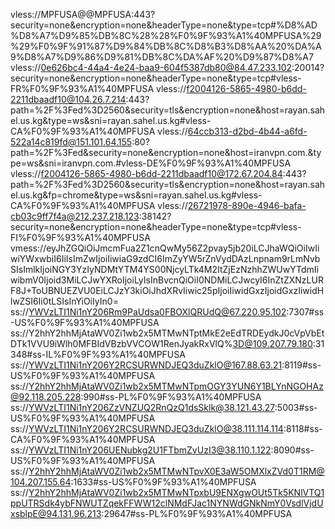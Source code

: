 vless://MPFUSA@@MPFUSA:443?security=none&encryption=none&headerType=none&type=tcp#%D8%AD%D8%A7%D9%85%DB%8C%28%28%F0%9F%93%A1%40MPFUSA%29%29%F0%9F%91%87%D9%84%DB%8C%D8%B3%D8%AA%20%DA%A9%D8%A7%D9%86%D9%81%DB%8C%DA%AF%20%D9%87%D8%A7
vless://0e626bc4-44a4-4e24-baa9-604f5387db80@84.47.233.102:20014?security=none&encryption=none&headerType=none&type=tcp#vless-FR%F0%9F%93%A1%40MPFUSA
vless://f2004126-5865-4980-b6dd-2211dbaadf10@104.26.7.214:443?path=%2F%3Fed%3D2560&security=tls&encryption=none&host=rayan.sahel.us.kg&type=ws&sni=rayan.sahel.us.kg#vless-CA%F0%9F%93%A1%40MPFUSA
vless://64ccb313-d2bd-4b44-a6fd-522a14c819fd@151.101.64.155:80?path=%2F%3Fed&security=none&encryption=none&host=iranvpn.com.&type=ws&sni=iranvpn.com.#vless-DE%F0%9F%93%A1%40MPFUSA
vless://f2004126-5865-4980-b6dd-2211dbaadf10@172.67.204.84:443?path=%2F%3Fed%3D2560&security=tls&encryption=none&host=rayan.sahel.us.kg&fp=chrome&type=ws&sni=rayan.sahel.us.kg#vless-CA%F0%9F%93%A1%40MPFUSA
vless://26721978-890e-4946-bafa-cb03c9ff7f4a@212.237.218.123:38142?security=none&encryption=none&headerType=none&type=tcp#vless-FI%F0%9F%93%A1%40MPFUSA
vmess://eyJhZGQiOiJmcmFua2Z1cnQwMy56Z2pvay5jb20iLCJhaWQiOiIwIiwiYWxwbiI6IiIsImZwIjoiIiwiaG9zdCI6ImZyYW5rZnVydDAzLnpnam9rLmNvbSIsImlkIjoiNGY3YzIyNDMtYTM4YS00NjcyLTk4M2ItZjEzNzhhZWUwYTdmIiwibmV0Ijoid3MiLCJwYXRoIjoiLyIsInBvcnQiOiI0NDMiLCJwcyI6InZtZXNzLURF8J+ToUBNUEZVU0EiLCJzY3kiOiJhdXRvIiwic25pIjoiIiwidGxzIjoidGxzIiwidHlwZSI6Ii0tLSIsInYiOiIyIn0=
ss://YWVzLTI1Ni1nY206Rm9PaUdsa0FBOXlQRUdQ@67.220.95.102:7307#ss-US%F0%9F%93%A1%40MPFUSA
ss://Y2hhY2hhMjAtaWV0Zi1wb2x5MTMwNTptMkE2eEdTRDEydkJ0cVpVbEtDTk1VVU9iWlh0MFBIdVBzbVVCOW1RenJyakRxVlQ%3D@109.207.79.180:31348#ss-IL%F0%9F%93%A1%40MPFUSA
ss://YWVzLTI1Ni1nY206Y2RCSURWNDJEQ3duZklO@167.88.63.21:8119#ss-US%F0%9F%93%A1%40MPFUSA
ss://Y2hhY2hhMjAtaWV0Zi1wb2x5MTMwNTpmOGY3YUN6Y1BLYnNGOHAz@92.118.205.228:990#ss-PL%F0%9F%93%A1%40MPFUSA
ss://YWVzLTI1Ni1nY206ZzVNZUQ2RnQzQ1dsSklk@38.121.43.27:5003#ss-US%F0%9F%93%A1%40MPFUSA
ss://YWVzLTI1Ni1nY206Y2RCSURWNDJEQ3duZklO@38.111.114.114:8118#ss-CA%F0%9F%93%A1%40MPFUSA
ss://YWVzLTI1Ni1nY206UENubkg2U1FTbmZvUzI3@38.110.1.122:8090#ss-US%F0%9F%93%A1%40MPFUSA
ss://Y2hhY2hhMjAtaWV0Zi1wb2x5MTMwNTpvX0E3aW5OMXlxZVd0T1RM@104.207.155.64:1633#ss-US%F0%9F%93%A1%40MPFUSA
ss://Y2hhY2hhMjAtaWV0Zi1wb2x5MTMwNTpxbU9ENXgwOUt5Tk5KNlVTQ1ppUTRSdk4ybFNWUTZqekFFWW12clNMdFJac1NYNWdGNkNmY0VsdlVjdUxsblpE@94.131.96.213:29647#ss-PL%F0%9F%93%A1%40MPFUSA

